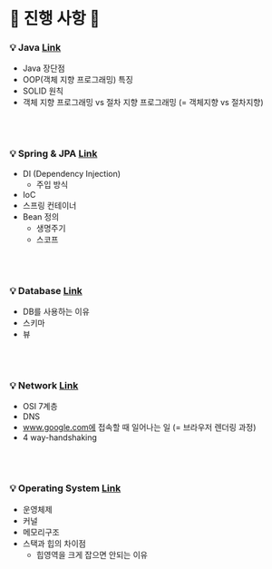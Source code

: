# 🌈 진행 사항 🍊

### 💡 Java <a href="https://github.com/breaking-interviews/interview-study/tree/main/%EA%B7%9C%EB%A6%AC/Java"> Link </a>
- Java 장단점
- OOP(객체 지향 프로그래밍) 특징
- SOLID 원칙
- 객체 지향 프로그래밍 vs 절차 지향 프로그래밍 (= 객체지향 vs 절차지향)

<br><br>
### 💡 Spring & JPA <a href="https://github.com/breaking-interviews/interview-study/tree/main/%EA%B7%9C%EB%A6%AC/Spring"> Link </a>
- DI (Dependency Injection)
  - 주입 방식
- IoC
- 스프링 컨테이너
- Bean 정의
  - 생명주기
  - 스코프

<br><br>
### 💡 Database <a href="https://github.com/breaking-interviews/interview-study/tree/main/%EA%B7%9C%EB%A6%AC/Database"> Link </a>
- DB를 사용하는 이유
- 스키마
- 뷰

<br><br>
### 💡 Network <a href="https://github.com/breaking-interviews/interview-study/tree/main/%EA%B7%9C%EB%A6%AC/Network"> Link </a>
- OSI 7계층
- DNS
- www.google.com에 접속할 때 일어나는 일 (= 브라우저 렌더링 과정)
- 4 way-handshaking

<br><br>
### 💡 Operating System <a href="https://github.com/breaking-interviews/interview-study/tree/main/%EA%B7%9C%EB%A6%AC/OS"> Link </a>
- 운영체제
- 커널
- 메모리구조
- 스택과 힙의 차이점
  - 힙영역을 크게 잡으면 안되는 이유
